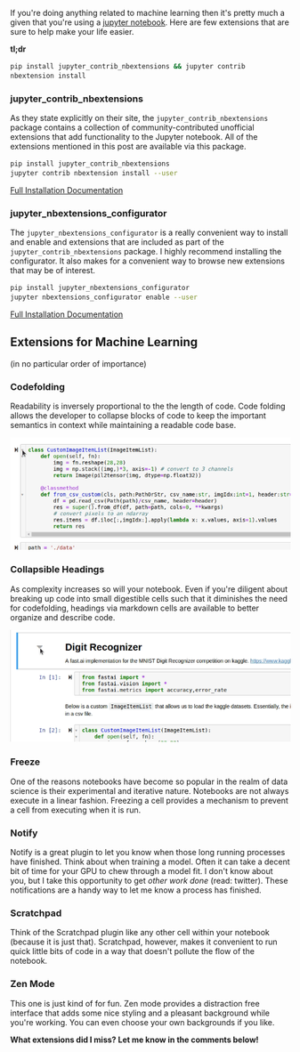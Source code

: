 If you're doing anything related to machine learning then it's pretty much a given that you're using a [jupyter notebook](). Here are few extensions that are sure to help make your life easier.  

**tl;dr**
```bash
pip install jupyter_contrib_nbextensions && jupyter contrib 
nbextension install 
```

### jupyter_contrib_nbextensions

As they state explicitly on their site, the `jupyter_contrib_nbextensions` package contains a collection of community-contributed unofficial extensions that add functionality to the Jupyter notebook. All of the extensions mentioned in this post are available via this package. 

```bash
pip install jupyter_contrib_nbextensions
jupyter contrib nbextension install --user
```

[Full Installation Documentation](https://jupyter-contrib-nbextensions.readthedocs.io/en/latest/install.html)

### jupyter_nbextensions_configurator

The `jupyter_nbextensions_configurator` is a really convenient way to install and enable and extensions that are included as part of the `jupyter_contrib_nbextensions` package. I highly recommend installing the configurator. It also makes for a convenient way to browse new extensions that may be of interest.

```bash
pip install jupyter_nbextensions_configurator
jupyter nbextensions_configurator enable --user
```

[Full Installation Documentation](https://github.com/Jupyter-contrib/jupyter_nbextensions_configurator)

Extensions for Machine Learning
-------------------------------

(in no particular order of importance) 

### Codefolding 

Readability is inversely proportional to the the length of code. Code folding allows the developer to collapse blocks of code to keep the important semantics in context while maintaining a readable code base.   

![](/assets/images/blog/code-folding.gif)

### Collapsible Headings

As complexity increases so will your notebook. Even if you're diligent about breaking up code into small digestible cells such that it diminishes the need for codefolding, headings via markdown cells are available to better organize and describe code.  

![](/assets/images/blog/collapsible-headings.gif)

### Freeze

One of the reasons notebooks have become so popular in the realm of data science is their experimental and iterative nature. Notebooks are not always execute in a linear fashion. Freezing a cell provides a mechanism to prevent a cell from executing when it is run. 

### Notify

Notify is a great plugin to let you know when those long running processes have finished. Think about when training a model. Often it can take a decent bit of time for your GPU to chew through a model fit. I don't know about you, but I take this opportunity to get *other work done* (read: twitter). These notifications are a handy way to let me know a process has finished. 

### Scratchpad

Think of the Scratchpad plugin like any other cell within your notebook (because it is just that). Scratchpad, however, makes it convenient to run quick little bits of code in a way that doesn't pollute the flow of the  notebook. 

### Zen Mode

This one is just kind of for fun. Zen mode provides a distraction free interface that adds some nice styling and a pleasant background while you're working. You can even choose your own backgrounds if you like. 


**What extensions did I miss? Let me know in the comments below!**